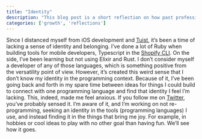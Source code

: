 ```yaml
---
title: "Identity"
description: "This blog post is a short reflection on how past professional impacted my sense of identity and belonging and what I'm doing about it."
categories: ['growth', 'reflections']
---
```



Since I distanced myself from iOS development and [Tuist](https://tuist.io), it’s been a time of lacking a sense of identity and belonging. I’ve done a lot of Ruby when building tools for mobile developers, Typescript in the [Shopify CLI](https://github.com/shopify/cli). On the side, I’ve been learning but not using Elixir and Rust. I don’t consider myself a developer of any of those languages, which is something positive from the versatility point of view. However, it’s created this weird sense that I don’t know my identity in the programming context. Because of it, I’ve been going back and forth in my spare time between ideas for things I could build to connect with one programming language and find that identity I feel I’m lacking. This, indeed, made me feel anxious. If you follow me on [Twitter](https://twitter.com/pepicrft), you’ve probably sensed it. I’m aware of it, and I’m working on not re-programming, seeking an identity in the tools (programming languages) I use, and instead finding it in the things that bring me joy. For example, in hobbies or cool ideas to play with no other goal than having fun. We’ll see how it goes.
